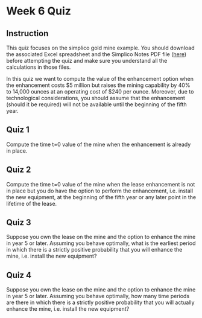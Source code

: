# Week 6 Quiz

## Instruction

This quiz focuses on the simplico gold mine example. You should download the associated Excel spreadsheet and the Simplico Notes PDF file \([here](https://www.coursera.org/learn/financialengineering2/supplement/WjA8p/lesson-supplements)\) before attempting the quiz and make sure you understand all the calculations in those files.

In this quiz we want to compute the value of the enhancement option when the enhancement costs $5 million but raises the mining capability by 40% to 14,000 ounces at an operating cost of $240 per ounce. Moreover, due to technological considerations, you should assume that the enhancement \(should it be required\) will not be available until the beginning of the fifth year.

## Quiz 1

Compute the time t=0 value of the mine when the enhancement is already in place.



## Quiz 2

Compute the time t=0 value of the mine when the lease enhancement is not in place but you do have the option to perform the enhancement, i.e. install the new equipment, at the beginning of the fifth year or any later point in the lifetime of the lease.

## Quiz 3

Suppose you own the lease on the mine and the option to enhance the mine in year 5 or later. Assuming you behave optimally, what is the earliest period in which there is a strictly positive probability that you will enhance the mine, i.e. install the new equipment?

## Quiz 4

Suppose you own the lease on the mine and the option to enhance the mine in year 5 or later. Assuming you behave optimally, how many time periods are there in which there is a strictly positive probability that you will actually enhance the mine, i.e. install the new equipment?



